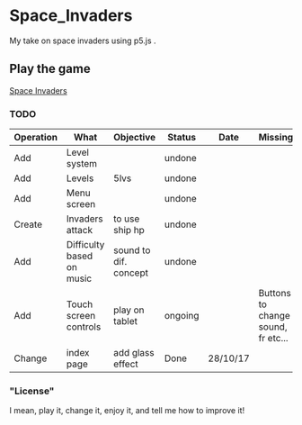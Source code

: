 # Space_Invaders
My take on space invaders using p5.js .

## Play the game  
[Space Invaders](http://onereallylongname.github.io/Space_Invaders)

### TODO
| Operation | What                      | Objective             | Status   | Date     | Missing
|-----------|---------------------------|-----------------------|----------|----------|--------
| Add       | Level system              |                       | undone   |          |
| Add       | Levels                    | 5lvs                  | undone   |          |
| Add       | Menu screen               |                       | undone   |          |
| Create    | Invaders attack           | to use ship hp        | undone   |          |
| Add       | Difficulty based on music | sound to dif. concept | undone   |          |
| Add       | Touch screen controls     | play on tablet        | ongoing  |          | Buttons to change sound, fr etc...
| Change    | index page                |add glass effect       | Done     | 28/10/17 |

### "License"
I mean, play it, change it, enjoy it, and tell me how to improve it!

